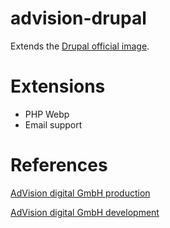 # advision-drupal
Extends the [Drupal official image](https://hub.docker.com/_/drupal/).
# Extensions 
- PHP Webp
- Email support

# References
[AdVision digital GmbH production](https://www.advision-digital.de/)  

[AdVision digital GmbH development](https://hz-svc-drupal.advision-digital.de/)
